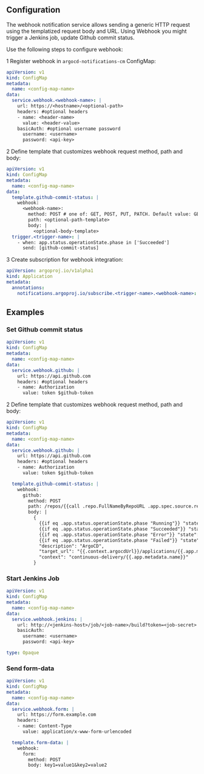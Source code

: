 ## Configuration

The webhook notification service allows sending a generic HTTP request using the templatized request body and URL.
Using Webhook you might trigger a Jenkins job, update Github commit status.

Use the following steps to configure webhook:

1 Register webhook in `argocd-notifications-cm` ConfigMap:

```yaml
apiVersion: v1
kind: ConfigMap
metadata:
  name: <config-map-name>
data:
  service.webhook.<webhook-name>: |
    url: https://<hostname>/<optional-path>
    headers: #optional headers
    - name: <header-name>
      value: <header-value>
    basicAuth: #optional username password
      username: <username>
      password: <api-key>
```

2 Define template that customizes webhook request method, path and body:

```yaml
apiVersion: v1
kind: ConfigMap
metadata:
  name: <config-map-name>
data:
  template.github-commit-status: |
    webhook:
      <webhook-name>:
        method: POST # one of: GET, POST, PUT, PATCH. Default value: GET 
        path: <optional-path-template>
        body: |
          <optional-body-template>
  trigger.<trigger-name>: |
    - when: app.status.operationState.phase in ['Succeeded']
      send: [github-commit-status]
```

3 Create subscription for webhook integration:

```yaml
apiVersion: argoproj.io/v1alpha1
kind: Application
metadata:
  annotations:
    notifications.argoproj.io/subscribe.<trigger-name>.<webhook-name>: ""
```

## Examples

### Set Github commit status

```yaml
apiVersion: v1
kind: ConfigMap
metadata:
  name: <config-map-name>
data:
  service.webhook.github: |
    url: https://api.github.com
    headers: #optional headers
    - name: Authorization
      value: token $github-token
```

2 Define template that customizes webhook request method, path and body:

```yaml
apiVersion: v1
kind: ConfigMap
metadata:
  name: <config-map-name>
data:
  service.webhook.github: |
    url: https://api.github.com
    headers: #optional headers
    - name: Authorization
      value: token $github-token

  template.github-commit-status: |
    webhook:
      github:
        method: POST
        path: /repos/{{call .repo.FullNameByRepoURL .app.spec.source.repoURL}}/statuses/{{.app.status.operationState.operation.sync.revision}}
        body: |
          {
            {{if eq .app.status.operationState.phase "Running"}} "state": "pending"{{end}}
            {{if eq .app.status.operationState.phase "Succeeded"}} "state": "success"{{end}}
            {{if eq .app.status.operationState.phase "Error"}} "state": "error"{{end}}
            {{if eq .app.status.operationState.phase "Failed"}} "state": "error"{{end}},
            "description": "ArgoCD",
            "target_url": "{{.context.argocdUrl}}/applications/{{.app.metadata.name}}",
            "context": "continuous-delivery/{{.app.metadata.name}}"
          }
```

### Start Jenkins Job

```yaml
apiVersion: v1
kind: ConfigMap
metadata:
  name: <config-map-name>
data:
  service.webhook.jenkins: |
    url: http://<jenkins-host>/job/<job-name>/build?token=<job-secret>
    basicAuth:
      username: <username>
      password: <api-key>

type: Opaque
```

### Send form-data

```yaml
apiVersion: v1
kind: ConfigMap
metadata:
  name: <config-map-name>
data:
  service.webhook.form: |
    url: https://form.example.com
    headers:
    - name: Content-Type
      value: application/x-www-form-urlencoded

  template.form-data: |
    webhook:
      form:
        method: POST
        body: key1=value1&key2=value2
```
